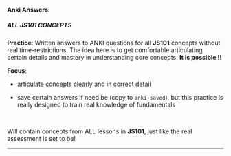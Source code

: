 #### Anki Answers: ####

##### ALL JS101 CONCEPTS #####

**Practice**: Written answers to ANKI questions for all **JS101** concepts without real time-restrictions. The idea here is to get comfortable articulating certain details and mastery in understanding core concepts. **It is possible !!**

**Focus**: 

- articulate concepts clearly and in correct detail 

- save certain answers if need be (copy to `anki-saved`), but this practice is really designed to train real knowledge of fundamentals

<br>

Will contain concepts from ALL lessons in **JS101**, just like the real assessment is set to be!

___

